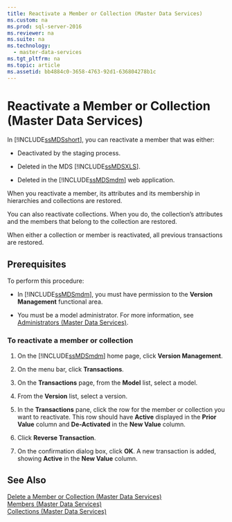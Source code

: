 ```yaml
---
title: Reactivate a Member or Collection (Master Data Services)
ms.custom: na
ms.prod: sql-server-2016
ms.reviewer: na
ms.suite: na
ms.technology: 
  - master-data-services
ms.tgt_pltfrm: na
ms.topic: article
ms.assetid: bb4884c0-3658-4763-92d1-636804278b1c
---
```

# Reactivate a Member or Collection (Master Data Services)
  In [!INCLUDE[ssMDSshort](../../Token\Other/ssMDSshort_md.md)], you can reactivate a member that was either:  
  
-   Deactivated by the staging process.  
  
-   Deleted in the MDS [!INCLUDE[ssMDSXLS](../../Token\Other/ssMDSXLS_md.md)].  
  
-   Deleted in the [!INCLUDE[ssMDSmdm](../../Token\Other/ssMDSmdm_md.md)] web application.  
  
 When you reactivate a member, its attributes and its membership in hierarchies and collections are restored.  
  
 You can also reactivate collections. When you do, the collection’s attributes and the members that belong to the collection are restored.  
  
 When either a collection or member is reactivated, all previous transactions are restored.  
  
## Prerequisites  
 To perform this procedure:  
  
-   In [!INCLUDE[ssMDSmdm](../../Token\Other/ssMDSmdm_md.md)], you must have permission to the **Version Management** functional area.  
  
-   You must be a model administrator. For more information, see [Administrators &#40;Master Data Services&#41;](../../Topics\TopicNameNotContainA/Administrators--Master-Data-Services-.md).  
  
### To reactivate a member or collection  
  
1.  On the [!INCLUDE[ssMDSmdm](../../Token\Other/ssMDSmdm_md.md)] home page, click **Version Management**.  
  
2.  On the menu bar, click **Transactions**.  
  
3.  On the **Transactions** page, from the **Model** list, select a model.  
  
4.  From the **Version** list, select a version.  
  
5.  In the **Transactions** pane, click the row for the member or collection you want to reactivate. This row should have **Active** displayed in the **Prior Value** column and **De\-Activated** in the **New Value** column.  
  
6.  Click **Reverse Transaction**.  
  
7.  On the confirmation dialog box, click **OK**. A new transaction is added, showing **Active** in the **New Value** column.  
  
## See Also  
 [Delete a Member or Collection &#40;Master Data Services&#41;](../../Topics\TopicNameContainA/Delete-a-Member-or-Collection--Master-Data-Services-.md)   
 [Members &#40;Master Data Services&#41;](../../Topics\TopicNameNotContainA/Members--Master-Data-Services-.md)   
 [Collections &#40;Master Data Services&#41;](../../Topics\TopicNameNotContainA/Collections--Master-Data-Services-.md)  
  
  